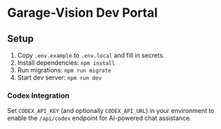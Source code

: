 # Garage-Vision Dev Portal

## Setup

1. Copy `.env.example` to `.env.local` and fill in secrets.
2. Install dependencies: `npm install`
3. Run migrations: `npm run migrate`
4. Start dev server: `npm run dev`

### Codex Integration

Set `CODEX_API_KEY` (and optionally `CODEX_API_URL`) in your environment to enable the `/api/codex` endpoint for AI-powered chat assistance.
